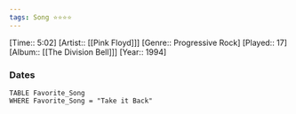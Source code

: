 ```yaml
---
tags: Song ⭐⭐⭐⭐ 
---
```

[Time:: 5:02]
[Artist:: [[Pink Floyd]]]
[Genre:: Progressive Rock]
[Played:: 17]
[Album:: [[The Division Bell]]]
[Year:: 1994]
### Dates
````dataview
TABLE Favorite_Song
WHERE Favorite_Song = "Take it Back"
````